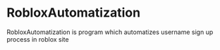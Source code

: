 # RobloxAutomatization
RobloxAutomatization is program which automatizes username sign up process  in roblox site
